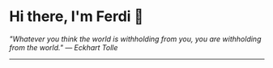 <h1>Hi there, I'm Ferdi 👋</h1>

<p><em>
  "Whatever you think the world is withholding from you, you are withholding from the world." — Eckhart Tolle
</em></p>

---
